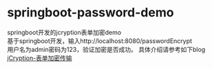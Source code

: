 # springboot-password-demo
springboot开发的jcryption表单加密demo  
基于springboot开发，输入http://localhost:8080/passwordEncrypt  
用户名为admin密码为123，验证加密是否成功。
具体介绍请参考如下blog
[jCryption-表单加密传输](https://wenyaoxnxy.github.io/2018/02/05/jCryption-%E8%A1%A8%E5%8D%95%E5%8A%A0%E5%AF%86%E4%BC%A0%E8%BE%93/)  
